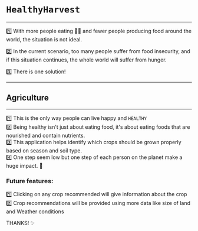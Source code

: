 # `HealthyHarvest`
---
1️⃣ With more people eating 🍛🍚 and fewer people producing food around the world, the situation is not ideal.

2️⃣ In the current scenario, too many people suffer from food insecurity, and if this situation continues, the whole world will suffer from hunger.  

3️⃣ There is one solution!

---
## Agriculture
---
1️⃣ This is the only way people can live happy and `HEALTHY`  
2️⃣ Being healthy isn't just about eating food, it's about eating foods that are nourished and contain nutrients.  
3️⃣ This application helps identify which crops should be grown properly based on season and soil type.  
4️⃣ One step seem low but one step of each person on the planet make a huge impact. 🚀

### Future features:
1️⃣ Clicking on any crop recommended will give information about the crop  
2️⃣ Crop recommendations will be provided using more data like size of land and Weather conditions

THANKS! ✨

